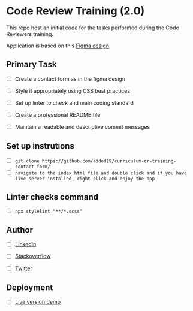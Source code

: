 # Code Review Training (2.0)

This repo host an initial code for the tasks performed during the Code Reviewers training.

Application is based on this [Figma design](https://www.figma.com/file/t3EJUCAEViw3QasuJLPLVT/Microverse-Student-Potfolio-Templates-Main?node-id=1%3A1471).

## Primary Task
- [ ] Create a contact form as in the figma design
- [ ] Style it appropriately using CSS best practices
- [ ] Set up linter to check and main coding standard
- [ ] Create a professional README file
- [ ] Maintain a readable and descriptive commit messages


## Set up instrutions
- [ ] `git clone https://github.com/addod19/curriculum-cr-training-contact-form/`
- [ ] `navigate to the index.html file and double click and if you have live server installed, right click and enjoy the app`

## Linter checks command
- [ ] `npx stylelint "**/*.scss"`


## Author
- [ ] [LinkedIn]()
- [ ] [Stackoverflow]()
- [ ] [Twitter]()


## Deployment
- [ ] [Live version demo]()